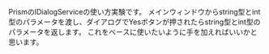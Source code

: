 PrismのIDialogServiceの使い方実験です。
メインウィンドウからstring型とint型のパラメータを渡し、ダイアログでYesボタンが押されたらstring型とint型のパラメータを返します。
これをベースに使いたいように手を加えればいいかと思います。
